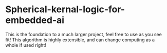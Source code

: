 # Spherical-kernal-logic-for-embedded-ai
This is the foundation to a much larger project, feel free to use as you see fit! This algorithm is highly extensible, and can change computing as a whole if used right!
